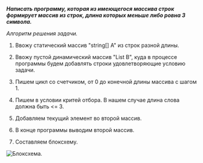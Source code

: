 ***Написать программу, которая из имеющегося массива строк формирует массив из строк, 
длина которых меньше либо ровна 3 символа.***

*Алгоритм решения задачи.*

1. Ввожу статический массив "string[] А" из строк разной длины.

2. Ввожу пустой динамический массив "List<string> B", куда в процессе программы будем добавлять строки удовлетворяющие условию задачи.

3. Пишем цикл со счетчиком, от 0 до конечной длины массива с шагом 1.

4. Пишем в условии критей отбора. В нашем случае длина слова должна быть <= 3.

5. Добавляем текущий элемент во второй массив.

6. В конце программы выводим второй массив.

7. Составляем блоксхему.

![Блоксхема.](/images/picture.jpg)